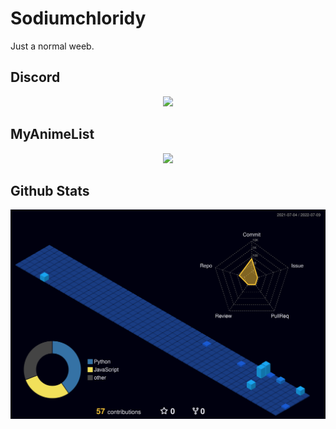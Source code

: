 # Sodiumchloridy

Just a normal weeb.

## Discord
<div align="center">
<a href="https://discord.com/users/418732009926688768"><img src="https://discord.c99.nl/widget/theme-3/418732009926688768.png" width="450px"></a>
</div>

## MyAnimeList
<div align="center">
<a href="https://myanimelist.net/profile/Sodiumchloridy"><img src="https://malsignature.com/?/view?username=SodiumChloridy&style=normal" width="450px"></a>
</div>

## Github Stats
![](./profile-3d-contrib/profile-night-view.svg)
